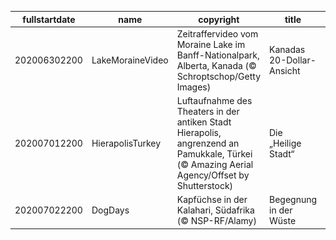 |fullstartdate|name|copyright|title|image|
|--|--|--|--|--|
202006302200|LakeMoraineVideo|Zeitraffervideo vom Moraine Lake im Banff-Nationalpark, Alberta, Kanada (© Schroptschop/Getty Images)|Kanadas 20-Dollar-Ansicht|![](/de-DE/2020/07/202006302200LakeMoraineVideo.jpg)|
202007012200|HierapolisTurkey|Luftaufnahme des Theaters in der antiken Stadt Hierapolis, angrenzend an Pamukkale, Türkei (© Amazing Aerial Agency/Offset by Shutterstock)|Die „Heilige Stadt“|![](/de-DE/2020/07/202007012200HierapolisTurkey.jpg)|
202007022200|DogDays|Kapfüchse in der Kalahari, Südafrika (© NSP-RF/Alamy)|Begegnung in der Wüste|![](/de-DE/2020/07/202007022200DogDays.jpg)|

